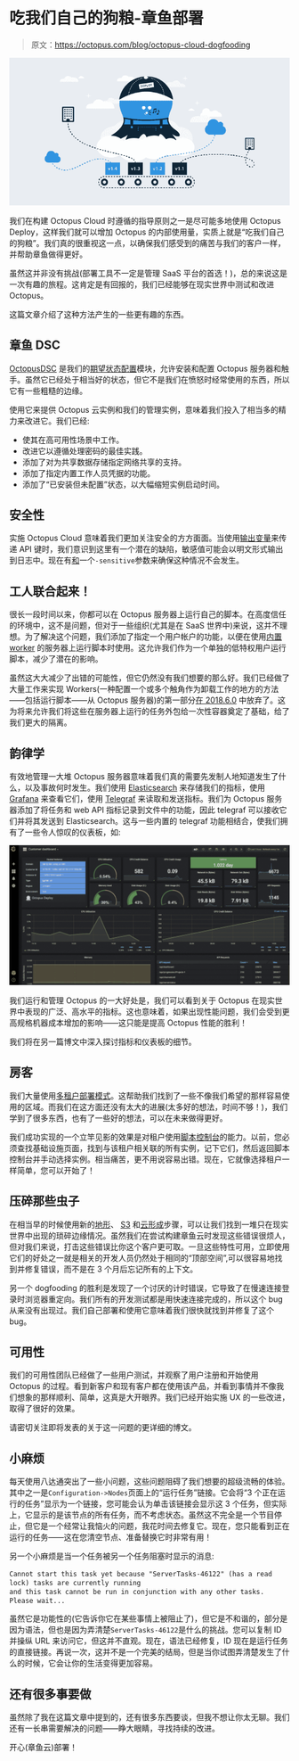 # 吃我们自己的狗粮-章鱼部署

> 原文：<https://octopus.com/blog/octopus-cloud-dogfooding>

[![Octopus Deploy in the clouds illustration](img/46b02f9efcf816942ba81385bf4d7613.png)](#)

我们在构建 Octopus Cloud 时遵循的指导原则之一是尽可能多地使用 Octopus Deploy，这样我们就可以增加 Octopus 的内部使用量，实质上就是“吃我们自己的狗粮”。我们真的很重视这一点，以确保我们感受到的痛苦与我们的客户一样，并帮助章鱼做得更好。

虽然这并非没有挑战(部署工具不一定是管理 SaaS 平台的首选！)，总的来说这是一次有趣的旅程。这肯定是有回报的，我们已经能够在现实世界中测试和改进 Octopus。

这篇文章介绍了这种方法产生的一些更有趣的东西。

## 章鱼 DSC

[OctopusDSC](https://github.com/OctopusDeploy/OctopusDSC) 是我们的[期望状态配置](https://docs.microsoft.com/en-us/powershell/dsc/overview)模块，允许安装和配置 Octopus 服务器和触手。虽然它已经处于相当好的状态，但它不是我们在愤怒时经常使用的东西，所以它有一些粗糙的边缘。

使用它来提供 Octopus 云实例和我们的管理实例，意味着我们投入了相当多的精力来改进它。我们已经:

*   使其在高可用性场景中工作。
*   改进它以遵循处理密码的最佳实践。
*   添加了对为共享数据存储指定网络共享的支持。
*   添加了指定内置工作人员凭据的功能。
*   添加了“已安装但未配置”状态，以大幅缩短实例启动时间。

## 安全性

实施 Octopus Cloud 意味着我们更加关注安全的方方面面。当使用[输出变量](https://octopus.com/docs/deployment-process/variables/output-variables)来传递 API 键时，我们意识到这里有一个潜在的缺陷，敏感值可能会以明文形式输出到日志中。现在有[和](https://octopus.com/blog/octopus-release-2018.6#sensitive-output-variables)一个`-sensitive`参数来确保这种情况不会发生。

## 工人联合起来！

很长一段时间以来，你都可以在 Octopus 服务器上运行自己的脚本。在高度信任的环境中，这不是问题，但对于一些组织(尤其是在 SaaS 世界中)来说，这并不理想。为了解决这个问题，我们添加了指定一个用户帐户的功能，以便在使用[内置 worker](https://octopus.com/docs/administration/workers/built-in-worker) 的服务器上运行脚本时使用。这允许我们作为一个单独的低特权用户运行脚本，减少了潜在的影响。

虽然这大大减少了出错的可能性，但它仍然没有我们想要的那么好。我们已经做了大量工作来实现 Workers(一种配置一个或多个触角作为卸载工作的地方的方法——包括运行脚本——从 Octopus 服务器)的第一部分[在 2018.6.0](https://octopus.com/blog/octopus-release-2018.6) 中放弃了。这为将来允许我们将这些在服务器上运行的任务外包给一次性容器奠定了基础，给了我们更大的隔离。

## 韵律学

有效地管理一大堆 Octopus 服务器意味着我们真的需要先发制人地知道发生了什么，以及事故何时发生。我们使用 [Elasticsearch](https://www.elastic.co/) 来存储我们的指标，使用 [Grafana](https://grafana.com/) 来查看它们，使用 [Telegraf](https://www.influxdata.com/time-series-platform/telegraf/) 来读取和发送指标。我们为 Octopus 服务器添加了将任务和 web API 指标记录到文件中的功能，因此 telegraf 可以接收它们并将其发送到 Elasticsearch。这与一些内置的 telegraf 功能相结合，使我们拥有了一些令人惊叹的仪表板，如:

[![Octopus Cloud monitoring dashboard](img/f201efdce650dc9cae25832c8712b6bd.png)](#)

我们运行和管理 Octopus 的一大好处是，我们可以看到关于 Octopus 在现实世界中表现的广泛、高水平的指标。这也意味着，如果出现性能问题，我们会受到更高规格机器成本增加的影响——这只能是提高 Octopus 性能的胜利！

我们将在另一篇博文中深入探讨指标和仪表板的细节。

## 房客

我们大量使用[多租户部署模式](https://octopus.com/docs/deployment-patterns/multi-tenant-deployments)。这帮助我们找到了一些不像我们希望的那样容易使用的区域。而我们在这方面还没有太大的进展(太多好的想法，时间不够！)，我们学到了很多东西，也有了一些好的想法，可以在未来做得更好。

我们成功实现的一个立竿见影的效果是对租户使用[脚本控制台](https://octopus.com/docs/administration/script-console)的能力。以前，您必须查找基础设施页面，找到与该租户相关联的所有实例，记下它们，然后返回脚本控制台并手动选择实例。相当痛苦，更不用说容易出错。现在，它就像选择租户一样简单，您可以开始了！

## 压碎那些虫子

在相当早的时候使用新的[地形](https://octopus.com/docs/deployment-examples/terraform-deployments)、 [S3](https://octopus.com/docs/deployment-examples/aws-deployments/s3) 和[云形成](https://octopus.com/docs/deployment-examples/aws-deployments/cloudformation)步骤，可以让我们找到一堆只在现实世界中出现的琐碎边缘情况。虽然我们在尝试构建章鱼云时发现这些错误很烦人，但对我们来说，打击这些错误比你这个客户更可取。一旦这些特性可用，立即使用它们的好处之一就是相关的开发人员仍然处于相同的“顶部空间”,可以很容易地找到并修复错误，而不是在 3 个月后忘记所有的上下文。

另一个 dogfooding 的胜利是发现了一个讨厌的计时错误，它导致了在慢速连接登录时浏览器重定向。我们所有的开发测试都是用快速连接完成的，所以这个 bug 从来没有出现过。我们自己部署和使用它意味着我们很快就找到并修复了这个 bug。

## 可用性

我们的可用性团队已经做了一些用户测试，并观察了用户注册和开始使用 Octopus 的过程。看到新客户和现有客户都在使用该产品，并看到事情并不像我们想象的那样顺利、简单，这真是大开眼界。我们已经开始实施 UX 的一些改进，取得了很好的效果。

请密切关注即将发表的关于这一问题的更详细的博文。

## 小麻烦

每天使用八达通突出了一些小问题，这些问题阻碍了我们想要的超级流畅的体验。其中之一是`Configuration->Nodes`页面上的“运行任务”链接。它会将“3 个正在运行的任务”显示为一个链接，您可能会认为单击该链接会显示这 3 个任务，但实际上，它显示的是该节点的所有任务，而不考虑状态。虽然这不完全是一个节目停止，但它是一个经常让我恼火的问题，我花时间去修复它。现在，您只能看到正在运行的任务——这在您清空节点、准备替换它时非常有用！

另一个小麻烦是当一个任务被另一个任务阻塞时显示的消息:

```
Cannot start this task yet because "ServerTasks-46122" (has a read lock) tasks are currently running
and this task cannot be run in conjunction with any other tasks. Please wait... 
```

虽然它是功能性的(它告诉你它在某些事情上被阻止了)，但它是不和谐的，部分是因为语法，但也是因为弄清楚`ServerTasks-46122`是什么的挑战。您可以复制 ID 并操纵 URL 来访问它，但这并不直观。现在，语法已经修复，ID 现在是运行任务的直接链接。再说一次，这并不是一个完美的结局，但是当你试图弄清楚发生了什么的时候，它会让你的生活变得更加容易。

## 还有很多事要做

虽然除了我在这篇文章中提到的，还有很多东西要谈，但我不想让你太无聊。我们还有一长串需要解决的问题——睁大眼睛，寻找持续的改进。

开心(章鱼云)部署！